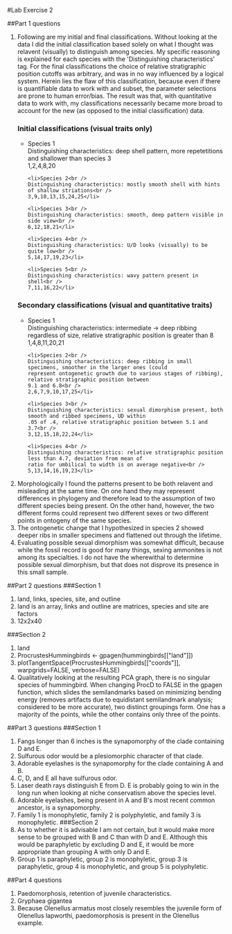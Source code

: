#Lab Exercise 2

##Part 1 questions
<ol>
<li><p>Following are my initial and final classifications. Without looking at the data I did the initial classification based solely on what I thought was relavent (visually) to distinguish among species. My specific reasoning is explained for each species with the 'Distinguishing characteristics' tag. For the final classifications the choice of relative stratigraphic position cutoffs was arbitrary, and was in no way influenced by a logical system. Herein lies the flaw of this classification, because even if there is quantifiable data to work with and subset, the parameter selections are prone to human error/bias. The result was that, with quantitative data to work with, my classifications necessarily became more broad to account for the new (as opposed to the initial classification) data.</p>

<h3>Initial classifications (visual traits only)</h3>
<ul>	
	<li>Species 1<br />
	Distinguishing characteristics: deep shell pattern, more repetetitions and shallower than species 3<br />
	1,2,4,8,20</li>

	<li>Species 2<br />
	Distinguishing characteristics: mostly smooth shell with hints of shallow striations<br />
	3,9,10,13,15,24,25</li>

	<li>Species 3<br />
	Distinguishing characteristics: smooth, deep pattern visible in side view<br />
	6,12,18,21</li>

	<li>Species 4<br />
	Distinguishing characteristics: U/D looks (visually) to be quite low<br />
	5,14,17,19,23</li>

	<li>Species 5<br />
	Distinguishing characteristics: wavy pattern present in shell<br />
	7,11,16,22</li>
</ul>
<h3>Secondary classifications (visual and quantitative traits)</h3>
<ul>
	<li>Species 1<br />
	Distinguishing characteristics: intermediate -> deep ribbing regardless of size, relative stratigraphic 
	position is greater than 8<br />
	1,4,8,11,20,21</li>

	<li>Species 2<br />
	Distinguishing characteristics: deep ribbing in small specimens, smoother in the larger ones (could 
	represent ontogenetic growth due to various stages of ribbing), relative stratigraphic position between 
	9.1 and 6.8<br />
	2,6,7,9,10,17,25</li>

	<li>Species 3<br />
	Distinguishing characteristics: sexual dimorphism present, both smooth and ribbed specimens, UD within 
	.05 of .4, relative stratigraphic position between 5.1 and 3.7<br />
	3,12,15,18,22,24</li>

	<li>Species 4<br />
	Distinguishing characteristics: relative stratigraphic position less than 4.7, deviation from mean of 
	ratio for umbilical to width is on average negative<br />
	5,13,14,16,19,23</li>
</ul>
</li>
<li>Morphologically I found the patterns present to be both relavent and misleading at the same time. On one hand they may represent differences in phylogeny and therefore lead to the assumption of two different species being present. On the other hand, however, the two different forms could represent two different sexes or two different points in ontogeny of the same species.</li>
<li>The ontogenetic change that I hypothesized in species 2 showed deeper ribs in smaller specimens and flattened out through the lifetime.</li>
<li>Evaluating possible sexual dimorphism was somewhat difficult, because while the fossil record is good for many things, sexing ammonites is not among its specialties. I do not have the wherewithal to determine possible sexual dimorphism, but that does not disprove its presence in this small sample.</li>
</ol>

##Part 2 questions
###Section 1
1. land, links, species, site, and outline
2. land is an array, links and outline are matrices, species and site are factors
3. 12x2x40

###Section 2
1. land
2. ProcrustesHummingbirds <- gpagen(hummingbirds[["land"]])
3. plotTangentSpace(ProcrustesHummingbirds[["coords"]], warpgrids=FALSE, verbose=FALSE)
4. Qualitatively looking at the resulting PCA graph, there is no singular species of hummingbird. When changing ProcD to FALSE in the gpagen function, which slides the semilandmarks based on minimizing bending energy (removes artifacts due to equidistant semilandmark analysis; considered to be more accurate), two distinct groupings form. One has a majority of the points, while the other contains only three of the points.

##Part 3 questions
###Section 1
1. Fangs longer than 6 inches is the synapomorphy of the clade containing D and E.
2. Sulfurous odor would be a plesiomorphic character of that clade.
3. Adorable eyelashes is the synapomorphy for the clade containing A and B.
4. C, D, and E all have sulfurous odor. 
5. Laser death rays distinguish E from D. E is probably going to win in the long run when looking at niche conservatism above the species level. 
6. Adorable eyelashes, being present in A and B's most recent common ancestor, is a synapomorphy. 
7. Family 1 is monophyletic, family 2 is polyphyletic, and family 3 is monophyletic.
###Section 2
1. As to whether it is advisable I am not certain, but it would make more sense to be grouped with B and C than with D and E. Although this would be paraphyletic by excluding D and E, it would be more appropriate than grouping A with only D and E.
2. Group 1 is paraphyletic, group 2 is monophyletic, group 3 is paraphyletic, group 4 is monophyletic, and group 5 is polyphyletic. 

##Part 4 questions
1. Paedomorphosis, retention of juvenile characteristics.
2. Gryphaea gigantea
3. Because Olenellus armatus most closely resembles the juvenile form of Olenellus lapworthi, paedomorphosis is present in the Olenellus example.
